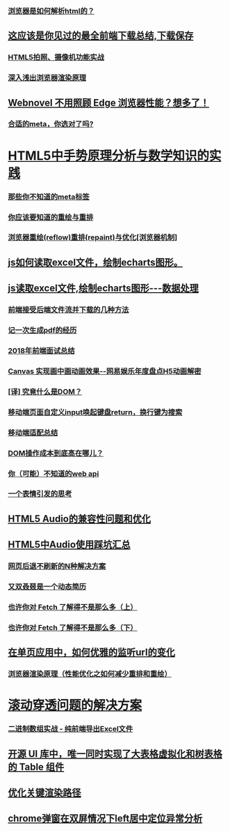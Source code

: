 ### [浏览器是如何解析html的？](https://juejin.im/post/5c1dde33f265da61776bf49a)
## [这应该是你见过的最全前端下载总结,下载保存](https://juejin.im/post/5c3c4b3551882524a5420119)
### [HTML5拍照、摄像机功能实战](https://juejin.im/post/5c4916c251882524fe52cf5e)
### [深入浅出浏览器渲染原理](https://juejin.im/post/5c24d736f265da614b120d4a)
## [Webnovel 不用照顾 Edge 浏览器性能？想多了！](https://juejin.im/post/5c499f3cf265da615f77986a)
### [合适的meta，你选对了吗?](https://juejin.im/post/5c08bb31518825371057fcd0)
# [HTML5中手势原理分析与数学知识的实践](https://juejin.im/post/5c2ecd2ee51d45517334489e)
### [那些你不知道的meta标签](https://juejin.im/post/5c288546e51d451a6b51554a)
### [你应该要知道的重绘与重排](https://juejin.im/post/5c0c7f28f265da612e2875de)
### [浏览器重绘(reflow)重排(repaint)与优化[浏览器机制]](https://juejin.im/post/5c15f797f265da61141c7f86)
## [js如何读取excel文件，绘制echarts图形。](https://juejin.im/post/5c15e1a6e51d4571a1577973)
## [js读取excel文件,绘制echarts图形---数据处理](https://juejin.im/post/5c15f3055188254caf189baf)
### [前端接受后端文件流并下载的几种方法](https://juejin.im/post/5c1610cae51d455c627a967e)
### [记一次生成pdf的经历](https://juejin.im/post/5c122a766fb9a049fd0fb813)
### [2018年前端面试总结](https://juejin.im/post/5bee888fe51d4557fe34e356)
### [Canvas 实现画中画动画效果--网易娱乐年度盘点H5动画解密](https://juejin.im/post/5bfbcb1e5188252e8966a298#comment)
### [[译] 究竟什么是DOM？](https://juejin.im/post/5c0a2ea4f265da616c656ace)
### [移动端页面自定义input唤起键盘return，换行键为搜索](https://juejin.im/post/5c09ec23518825653a233a38)
### [移动端适配总结](https://juejin.im/post/5c0dd7ac6fb9a049c43d7edc)
### [DOM操作成本到底高在哪儿？](https://juejin.im/post/5c1069a16fb9a049e0632fb6)
### [你（可能）不知道的web api](https://juejin.im/post/5c1606d9f265da613d7bf7a4)
### [一个表情引发的思考](https://mp.weixin.qq.com/s?__biz=MzUxMDYxNTgwMA==&mid=2247484243&idx=1&sn=1a8c021816f01f22571fe659e4fc0d1a&chksm=f9010ac4ce7683d2a3452a5278f5528a5a6da8a54173c1ea32269396e79b2aa1b83b77d11dc2&token=1735694303&lang=zh_CN#rd)
## [HTML5 Audio的兼容性问题和优化](https://mp.weixin.qq.com/s?__biz=MzUxMDYxNTgwMA==&mid=2247484212&idx=1&sn=561ecda7a649360239952fff0869fd75&chksm=f9010aa3ce7683b51da033148b6d98d76eefffb09a786cf62fef359f23fae221ff12b078fb6e&token=1735694303&lang=zh_CN#rd)
## [HTML5中Audio使用踩坑汇总](https://juejin.im/post/5c17a2886fb9a049e7020593)
### [网页后退不刷新的N种解决方案](https://github.com/RicardoCao-Biker/RICO-BLOG/issues/17)
### [又双叒叕是一个动态简历](https://juejin.im/post/5c1fd3f1f265da61171cb8bf)
### [也许你对 Fetch 了解得不是那么多（上）](https://juejin.im/post/5c2715ae6fb9a049a42f209f)
### [也许你对 Fetch 了解得不是那么多（下）](https://juejin.im/post/5c2c36626fb9a049b506eb94)
## [在单页应用中，如何优雅的监听url的变化](https://juejin.im/post/5c26ec2f51882501cd6f497a)
### [浏览器渲染原理（性能优化之如何减少重排和重绘）](https://juejin.im/post/5c35cf62f265da615e05a67d)
# [滚动穿透问题的解决方案](https://juejin.im/post/5c2dc9cce51d45690a254b79)
### [二进制数组实战 - 纯前端导出Excel文件](https://juejin.im/post/5c31a5086fb9a04a102f6f50)
## [开源 UI 库中，唯一同时实现了大表格虚拟化和树表格的 Table 组件](https://juejin.im/post/5c41543a51882525da2656f9)
## [优化关键渲染路径](https://juejin.im/post/5c458bb9e51d4551e653aeb6)
## [chrome弹窗在双屏情况下left居中定位异常分析](https://juejin.im/post/5c49354de51d45227a466980)
